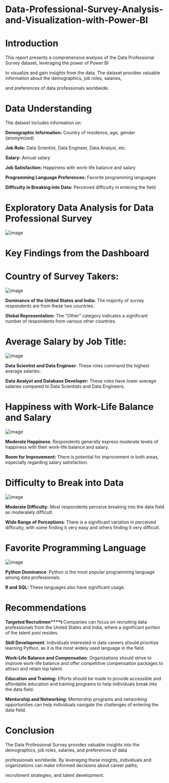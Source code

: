 # Data-Professional-Survey-Analysis-and-Visualization-with-Power-BI

# Introduction

This report presents a comprehensive analysis of the Data Professional Survey dataset, leveraging the power of Power BI 

to visualize and gain insights from the data. The dataset provides valuable information about the demographics, job roles, salaries,

and preferences of data professionals worldwide.

# Data Understanding

The dataset includes information on:

**Demographic Information:** Country of residence, age, gender (anonymized)

**Job Role:** Data Scientist, Data Engineer, Data Analyst, etc.

**Salary:** Annual salary

**Job Satisfaction:** Happiness with work-life balance and salary

**Programming Language Preferences:** Favorite programming languages

**Difficulty in Breaking into Data:** Perceived difficulty in entering the field


# Exploratory Data Analysis for Data Professional Survey

![image](https://github.com/user-attachments/assets/ba5e4c69-c06a-4fb7-8a80-acdfdac68507)



# Key Findings from the Dashboard


# Country of Survey Takers:

![image](https://github.com/user-attachments/assets/7cca32e9-9a67-4202-a9db-ac684bd93c86)


**Dominance of the United States and India:** The majority of survey respondents are from these two countries.

**Global Representation:** The "Other" category indicates a significant number of respondents from various other countries.


# Average Salary by Job Title:

![image](https://github.com/user-attachments/assets/fa74a32e-9336-4ef5-9bd4-3945320a1d9e)


**Data Scientist and Data Engineer**: These roles command the highest average salaries.

**Data Analyst and Database Developer:** These roles have lower average salaries compared to Data Scientists and Data Engineers.


# Happiness with Work-Life Balance and Salary

![image](https://github.com/user-attachments/assets/cd477c88-c410-415a-b350-986469d618f9)


**Moderate Happiness**: Respondents generally express moderate levels of happiness with their work-life balance and salary.

**Room for Improvement:** There is potential for improvement in both areas, especially regarding salary satisfaction.

# Difficulty to Break into Data

![image](https://github.com/user-attachments/assets/1c786919-43f3-447a-88b9-e58077f1981c)

**Moderate Difficulty:** Most respondents perceive breaking into the data field as moderately difficult.

**Wide Range of Perceptions**: There is a significant variation in perceived difficulty, with some finding it very easy and others finding it very difficult.


# Favorite Programming Language

![image](https://github.com/user-attachments/assets/fdc9e791-e9dc-414d-88da-85bd6c04bb4f)

**Python Dominance**: Python is the most popular programming language among data professionals.

**R and SQL:** These languages also have significant usage.

# Recommendations

**Targeted Recruitmen****t**:Companies can focus on recruiting data professionals from the United States and India, where a significant portion of the talent pool resides.

**Skill Development**: Individuals interested in data careers should prioritize learning Python, as it is the most widely used language in the field.

**Work-Life Balance and Compensation**: Organizations should strive to improve work-life balance and offer competitive compensation packages to attract and retain top talent.

**Education and Training:** Efforts should be made to provide accessible and affordable education and training programs to help individuals break into the data field.

**Mentorship and Networking**: Mentorship programs and networking opportunities can help individuals navigate the challenges of entering the data field.

# Conclusion

The Data Professional Survey provides valuable insights into the demographics, job roles, salaries, and preferences of data 

professionals worldwide. By leveraging these insights, individuals and organizations can make informed decisions about career paths, 

recruitment strategies, and talent development.
